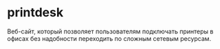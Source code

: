 # printdesk
Веб-сайт, который позволяет пользователям подключать принтеры в офисах без надобности переходить по сложным сетевым ресурсам.
